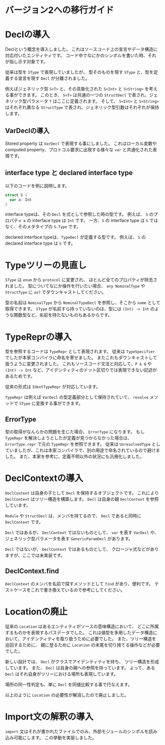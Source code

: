 # バージョン2への移行ガイド

# Declの導入

Declという概念を導入しました。
これはソースコード上の宣言やデータ構造に対応付いたエンティティです。
コード中でなにかのシンボルを書いた時、それが指し示す対象です。

従来は型を `SType` で表現していましたが、
型そのものを現す `SType` と、型を定義する宣言を現す `Decl` が分離されました。

例えばジェネリック型 `S<T>` と、その具象化された `S<Int>` と `S<String>` を考える事ができます。
このとき、 `S<T>` は共通の一つの `StructDecl` で表され、ジェネリック型パラメータ `T` はここに定義されます。
そして、 `S<Int>` と `S<String>` はそれぞれ異なる `StructType` で表され、ジェネリック型引数はそれぞれが保持します。

## VarDeclの導入

Stored property は `VarDecl` で表現する事にしました。
これはローカル変数やcomputed property、プロトコル要求に出現する様々な `var` と共通化された表現です。

## interface type と declared interface type

以下のコードを例に説明します。

```swift
struct S {
  var a: Int
}
```

interface typeは、その `Decl` を式として参照した時の型です。
例えば、 `S` のプロパティ `a` の interface type は `Int` です。
一方、`S` の interface type は `S` ではなく、そのメタタイプの `S.Type` です。

declared interface typeは、`TypeDecl` が定義する型です。
例えば、 `S` の declared interface type は `S` です。

# Typeツリーの見直し

`SType` は `enum` から `protocol` に変更され、
ほとんど全てのプロパティが除去されました。
型についてなにか操作を行いたい場合、 `any NominalType` や `StructType` に `as?` でダウンキャストしてください。

型の名前は `NominalType` から `NominalTypeDecl` を参照し、そこから `name` として取得できます。
`SType` が名前すら持っていないのは、型には `(Int) -> Int` のような関数型など、名前を持たないものもあるからです。

# TypeReprの導入

型を参照するコードは `TypeRepr` として表現されます。
従来は `TypeSpecifier` でしたが本家コンパイラに命名を寄せました。
またこれもダウンキャストして扱うように変更されました。
これもソースコード文法と対応して、`P & Q` や `(Int) -> Int` など、アイデンティティのドット区切りでは表現できない記述があるためです。

従来の形式は `IdentTypeRepr` が対応しています。

`TypeRepr` は例えば `VarDecl` の型定義部分として保持されていて、
`resolve` メソッドで `SType` に変換する事ができます。

## ErrorType

型の取得がなんらかの問題を生じた場合、 `ErrorType` になります。
もし `TypeRepr` を解決しようとしたが定義が見つからなかった場合は、 `ErrorType.repr` で元の `TypeRepr` を参照できます。
従来は `UnresolvedType` としていましたが、これは本家コンパイラで、別の用途で命名されているので避けました。
また、本家を参考に、定義不明以外の状況にも汎用化しました。

# DeclContextの導入

`DeclContext` は自身の子として `Decl` を保持するオブジェクトです。
これにより `DeclContext` はツリー構造を構築します。
`Decl` は自身の親 `DeclContext` を参照しています。

`Module` や `StructDecl` は、メンバを持てるので、 `Decl` であると同時に `DeclContext` です。 

`Decl` ではあるが、 `DeclContext` ではないものとして、
`var` を表す `VarDecl` や、ジェネリック型パラメータを表す `GenericParamDecl` があります。

`Decl` ではないが、 `DeclContext` ではあるものとして、
クロージャ式などがありますが、ここでは未実装です。

## DeclContext.find

`DeclContext` のメンバを名前で探すメソッドとして `find` があり、便利です。
テストケースをこれで書き換えているので参考にしてください。

# Locationの廃止

従来の `Location` はあるエンティティがソースの意味構造において、
どこに所属するものかを表現するパスデータでした。
これは値型を多用したデータ構造において、アイデンティティを取り扱うために必要でした。
また、ツリー構造を巡回するために、
親に登るために `Location` の末尾を切り捨てる操作などが必要でした。

新しい設計では、 `Decl` がクラスでアイデンティティを持ち、
ツリー構造を形成しています。
また、 `Decl` は自身の親への参照を持っています。
よって、ある `Decl` はそれ自身がツリーにおける場所も表現しています。

場所の同一性判定も、単に `Decl` を同値比較する事で行なえます。

以上のように `Location` の必要性が解消したので廃止しました。

# Import文の解釈の導入

`import` 文はそれが書かれたファイルでのみ、外部モジュールのシンボルを読み込み可能にします。
この挙動を実装しました。

